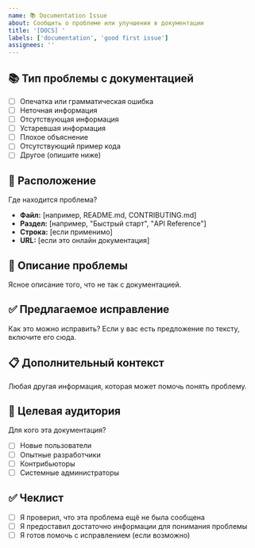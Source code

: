 ```yaml
---
name: 📚 Documentation Issue
about: Сообщить о проблеме или улучшении в документации
title: '[DOCS] '
labels: ['documentation', 'good first issue']
assignees: ''
---
```


## 📚 Тип проблемы с документацией
- [ ] Опечатка или грамматическая ошибка
- [ ] Неточная информация
- [ ] Отсутствующая информация
- [ ] Устаревшая информация
- [ ] Плохое объяснение
- [ ] Отсутствующий пример кода
- [ ] Другое (опишите ниже)

## 📍 Расположение
Где находится проблема?
- **Файл:** [например, README.md, CONTRIBUTING.md]
- **Раздел:** [например, "Быстрый старт", "API Reference"]
- **Строка:** [если применимо]
- **URL:** [если это онлайн документация]

## 🐛 Описание проблемы
Ясное описание того, что не так с документацией.

## ✅ Предлагаемое исправление
Как это можно исправить? Если у вас есть предложение по тексту, включите его сюда.

## 📋 Дополнительный контекст
Любая другая информация, которая может помочь понять проблему.

## 🎯 Целевая аудитория
Для кого эта документация?
- [ ] Новые пользователи
- [ ] Опытные разработчики
- [ ] Контрибьюторы
- [ ] Системные администраторы

## ✅ Чеклист
- [ ] Я проверил, что эта проблема ещё не была сообщена
- [ ] Я предоставил достаточно информации для понимания проблемы
- [ ] Я готов помочь с исправлением (если возможно)
